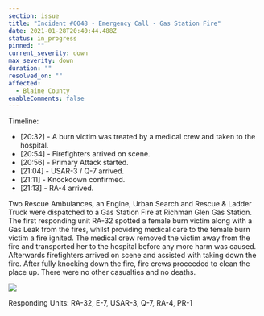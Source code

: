 ```yaml
---
section: issue
title: "Incident #0048 - Emergency Call - Gas Station Fire"
date: 2021-01-28T20:40:44.488Z
status: in_progress
pinned: ""
current_severity: down
max_severity: down
duration: ""
resolved_on: ""
affected:
  - Blaine County
enableComments: false
---
```

Timeline:

* \[20:32] - A burn victim was treated by a medical crew and taken to the hospital.
* \[20:54] - Firefighters arrived on scene.
* \[20:56] - Primary Attack started.
* \[21:04] - USAR-3 / Q-7 arrived.
* \[21:11] - Knockdown confirmed.
* \[21:13] - RA-4 arrived.

Two Rescue Ambulances, an Engine, Urban Search and Rescue & Ladder Truck were dispatched to a Gas Station Fire at Richman Glen Gas Station. The first responding unit RA-32 spotted a female burn victim along with a Gas Leak from the fires, whilst providing medical care to the female burn victim a fire ignited. The medical crew removed the victim away from the fire and transported her to the hospital before any more harm was caused. Afterwards firefighters arrived on scene and assisted with taking down the fire. After fully knocking down the fire, fire crews proceeded to clean the place up. There were no other casualties and no deaths.

![](https://i.imgur.com/aPx53iG.jpg)

Responding Units: RA-32, E-7, USAR-3, Q-7, RA-4, PR-1